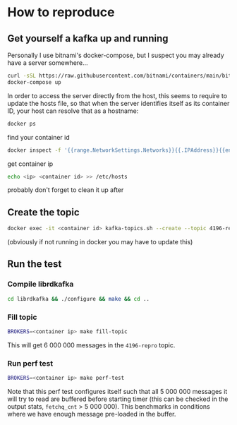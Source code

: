 # How to reproduce

## Get yourself a kafka up and running

Personally I use bitnami's docker-compose, but I suspect you may already have a server somewhere...

```bash
curl -sSL https://raw.githubusercontent.com/bitnami/containers/main/bitnami/kafka/docker-compose.yml > docker-compose.yml
docker-compose up
```

In order to access the server directly from the host, this seems to require to update the hosts file, so that when the server identifies itself as its container ID, your host can resolve that as a hostname:

```bash
docker ps
```
find your container id

```bash
docker inspect -f '{{range.NetworkSettings.Networks}}{{.IPAddress}}{{end}}' <container id>
```
get container ip

```bash
echo <ip> <container id> >> /etc/hosts
```

probably don't forget to clean it up after

## Create the topic

```bash
docker exec -it <container id> kafka-topics.sh --create --topic 4196-repro --bootstrap-server localhost:9092
```
(obviously if not running in docker you may have to update this)

## Run the test

### Compile librdkafka
```bash
cd librdkafka && ./configure && make && cd ..
```

### Fill topic
```bash
BROKERS=<container ip> make fill-topic
```
This will get 6 000 000 messages in the `4196-repro` topic.

### Run perf test
```bash
BROKERS=<container ip> make perf-test
```

Note that this perf test configures itself such that all 5 000 000 messages it will try to read are buffered before starting timer (this can be checked in the output stats, `fetchq_cnt` > 5 000 000).
This benchmarks in conditions where we have enough message pre-loaded in the buffer.
